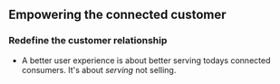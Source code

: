 <!-- TITLE: User Experience Culture -->
<!-- SUBTITLE: Putting the user at the heart of the business -->

## Empowering the connected customer
### Redefine the customer relationship
* A better user experience is about better serving todays connected consumers. It's about *serving* not selling.